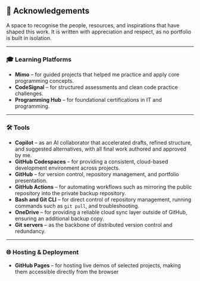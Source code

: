 ## 🤝 Acknowledgements

A space to recognise the people, resources, and inspirations that have shaped this work. It is written with appreciation and respect, as no portfolio is built in isolation.

---

### 🎓 Learning Platforms
- **Mimo** – for guided projects that helped me practice and apply core programming concepts. 
- **CodeSignal** – for structured assessments and clean code practice challenges.
- **Programming Hub** – for foundational certifications in IT and programming.

---

### 🛠️ Tools

- **Copilot** – as an AI collaborator that accelerated drafts, refined structure, and suggested alternatives, with all final work authored and approved by me. 
- **GitHub Codespaces** – for providing a consistent, cloud-based development environment across projects. 
- **GitHub** – for version control, repository management, and portfolio presentation.
- **GitHub Actions** – for automating workflows such as mirroring the public repository into the private backup repository.  
- **Bash and Git CLI** – for direct control of repository management, running commands such as `git pull`, and troubleshooting.  
- **OneDrive** – for providing a reliable cloud sync layer outside of GitHub, ensuring an additional backup copy. 
- **Git servers** – as the backbone of distributed version control and redundancy. 

---

### 🌐 Hosting & Deployment
- **GitHub Pages** – for hosting live demos of selected projects, making them accessible directly from the browser  

